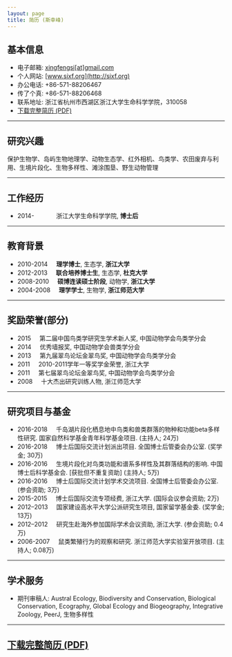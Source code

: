 ```yaml
---
layout: page
title: 简历 (斯幸峰)
---
```



## 基本信息


- 电子邮箱: [xingfengsi\[at\]gmail.com](mailto:xingfengsi@gmail.com) 
- 个人网站: [www.sixf.org](http://sixf.org)
- 办公电话: +86-571-88206467
- 传了个真: +86-571-88206468
- 联系地址: 浙江省杭州市西湖区浙江大学生命科学学院，310058
- [下载完整简历 (PDF)](http://sixf.org/files/others/cv_zh.pdf "下载完整简历")


--------

## 研究兴趣

保护生物学、岛屿生物地理学、动物生态学、红外相机、鸟类学、农田废弃与利用、生境片段化、生物多样性、滩涂围垦、野生动物管理

-------

## 工作经历 


-   2014-    	          浙江大学生命科学学院, **博士后**

-------

## 教育背景 


-   2010-2014     **理学博士**, 生态学, **浙江大学**
-   2012-2013     **联合培养博士生**, 生态学, **杜克大学**
-   2008-2010     **硕博连读硕士阶段**, 动物学, **浙江大学**
-   2004-2008     **理学学士**, 生物学, **浙江师范大学**

------------

## 奖励荣誉(部分)


-   2015     第二届中国鸟类学研究生学术新人奖, 中国动物学会鸟类学分会
-   2014     优秀墙报奖, 中国动物学会兽类学分会
-   2013     第九届翠鸟论坛金翠鸟奖, 中国动物学会鸟类学分会
-   2011     2010-2011学年一等奖学金荣誉, 浙江大学
-   2011     第七届翠鸟论坛金翠鸟奖, 中国动物学会鸟类学分会
-   2008     十大杰出研究训练人物, 浙江师范大学

------------

## 研究项目与基金

-   2016-2018     千岛湖片段化栖息地中鸟类和兽类群落的物种和功能beta多样性研究. 国家自然科学基金青年科学基金项目. (主持人; 24万)
-   2016-2018     博士后国际交流计划派出项目. 全国博士后管委会办公室. (奖学金; 30万)
-   2016-2016     生境片段化对鸟类功能和谱系多样性及其群落结构的影响. 中国博士后科学基金会. [获批但不重复资助] (主持人; 5万)
-   2016-2016     博士后国际交流计划学术交流项目. 全国博士后管委会办公室. (参会资助; 3万)
-   2015-2015     博士后国际交流专项经费, 浙江大学. (国际会议参会资助; 2万)
-   2012–2013     国家建设高水平大学公派研究生项目, 国家留学基金委. (奖学金; 13万)
-   2012–2012     研究生赴海外参加国际学术会议资助, 浙江大学. (参会资助; 0.4万)
-   2006-2007     鼠类繁殖行为的观察和研究. 浙江师范大学实验室开放项目. (主持人; 0.08万)


--------

## 学术服务

-   期刊审稿人: Austral Ecology, Biodiversity and Conservation, Biological Conservation, Ecography, Global Ecology and Biogeography, Integrative Zoology, PeerJ, 生物多样性

---

## [下载完整简历 (PDF)](http://sixf.org/files/others/cv_zh.pdf "下载完整简历")
